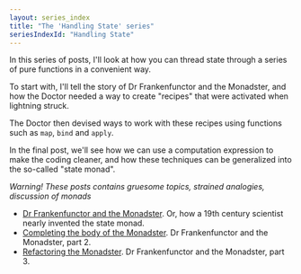 ```yaml
---
layout: series_index
title: "The 'Handling State' series"
seriesIndexId: "Handling State"
---
```


In this series of posts, I'll look at how you can thread state through a series of pure functions in a convenient way.

To start with, I'll tell the story of Dr Frankenfunctor and the Monadster, and how the Doctor needed a way to create "recipes" that were activated when lightning struck.

The Doctor then devised ways to work with these recipes using functions such as `map`, `bind` and `apply`.

In the final post, we'll see how we can use a computation expression to make the coding cleaner, and how these techniques can be generalized into the so-called "state monad".

*Warning! These posts contains gruesome topics, strained analogies, discussion of monads*

* [Dr Frankenfunctor and the Monadster](../posts/monadster.md). Or, how a 19th century scientist nearly invented the state monad.
* [Completing the body of the Monadster](../posts/monadster-2.md). Dr Frankenfunctor and the Monadster, part 2.
* [Refactoring the Monadster](../posts/monadster-3.md). Dr Frankenfunctor and the Monadster, part 3.
